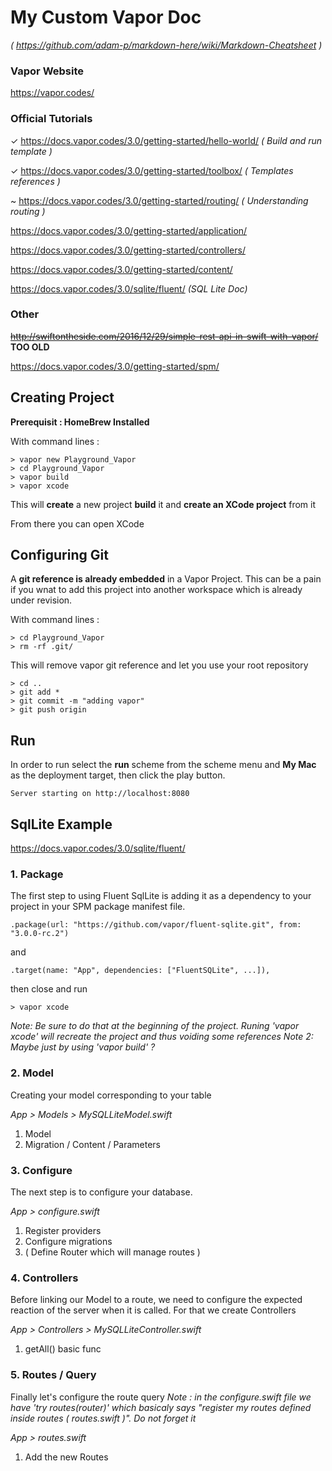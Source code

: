 #  My Custom Vapor Doc 
_( https://github.com/adam-p/markdown-here/wiki/Markdown-Cheatsheet )_

### Vapor Website 
 https://vapor.codes/

### Official Tutorials
✓ https://docs.vapor.codes/3.0/getting-started/hello-world/   _( Build and run template )_

✓ https://docs.vapor.codes/3.0/getting-started/toolbox/         _( Templates references )_

~ https://docs.vapor.codes/3.0/getting-started/routing/          _( Understanding routing )_


https://docs.vapor.codes/3.0/getting-started/application/

https://docs.vapor.codes/3.0/getting-started/controllers/

https://docs.vapor.codes/3.0/getting-started/content/


https://docs.vapor.codes/3.0/sqlite/fluent/ _(SQL Lite Doc)_


### Other
~~http://swiftontheside.com/2016/12/29/simple-rest-api-in-swift-with-vapor/~~ **TOO OLD**

https://docs.vapor.codes/3.0/getting-started/spm/


## Creating Project 

__Prerequisit : HomeBrew Installed__

With command lines : 

    > vapor new Playground_Vapor
    > cd Playground_Vapor
    > vapor build
    > vapor xcode

This will __create__ a new project __build__ it and __create an XCode project__ from it 

From there you can open XCode

## Configuring Git 

A __git reference is already embedded__ in a Vapor Project. This can be a pain if you wnat to add this project into another workspace which is already under revision. 

With command lines : 

    > cd Playground_Vapor
    > rm -rf .git/

This will remove vapor git reference and let you use your root repository

    > cd ..
    > git add *
    > git commit -m "adding vapor"
    > git push origin


## Run

In order to run select the **run** scheme from the scheme menu and **My Mac** as the deployment target, then click the play button.

    Server starting on http://localhost:8080



## SqlLite Example 
https://docs.vapor.codes/3.0/sqlite/fluent/

### 1. Package 

The first step to using Fluent SqlLite is adding it as a dependency to your project in your SPM package manifest file.

    .package(url: "https://github.com/vapor/fluent-sqlite.git", from: "3.0.0-rc.2")

and 

    .target(name: "App", dependencies: ["FluentSQLite", ...]),

then close and run 

    > vapor xcode
    
_Note: Be sure to do that at the beginning of the project. Runing 'vapor xcode' will recreate the project and thus voiding some references_
_Note 2: Maybe just by using 'vapor build' ?_


### 2. Model 

Creating your model corresponding to your table

_App > Models > MySQLLiteModel.swift_
1. Model 
2. Migration / Content / Parameters


### 3. Configure

The next step is to configure your database. 

_App > configure.swift_
1. Register providers
2. Configure migrations
3. ( Define Router which will manage routes )



### 4. Controllers 

Before linking our Model to a route, we need to configure the expected reaction of the server when it is called. 
For that we create Controllers 

_App > Controllers > MySQLLiteController.swift_
1. getAll() basic func 



### 5. Routes / Query

Finally let's configure the route query 
_Note : in the configure.swift file we have  'try routes(router)' which basicaly says "register my routes defined inside routes ( routes.swift )". Do not forget it_

_App > routes.swift_
1. Add the new Routes

